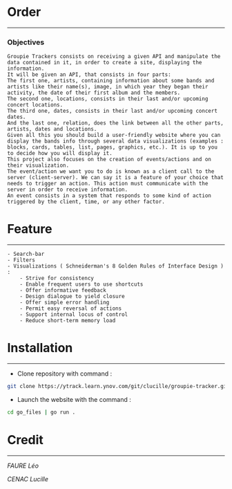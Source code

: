 # Order
***

### Objectives
    Groupie Trackers consists on receiving a given API and manipulate the data contained in it, in order to create a site, displaying the information.
    It will be given an API, that consists in four parts:
    The first one, artists, containing information about some bands and artists like their name(s), image, in which year they began their activity, the date of their first album and the members.
    The second one, locations, consists in their last and/or upcoming concert locations.
    The third one, dates, consists in their last and/or upcoming concert dates.
    And the last one, relation, does the link between all the other parts, artists, dates and locations.
    Given all this you should build a user-friendly website where you can display the bands info through several data visualizations (examples : blocks, cards, tables, list, pages, graphics, etc.). It is up to you to decide how you will display it.
    This project also focuses on the creation of events/actions and on their visualization.
    The event/action we want you to do is known as a client call to the server (client-server). We can say it is a feature of your choice that needs to trigger an action. This action must communicate with the server in order to receive information. 
    An event consists in a system that responds to some kind of action triggered by the client, time, or any other factor.

# Feature
***

    - Search-bar
    - Filters
    - Visualizations ( Schneiderman's 8 Golden Rules of Interface Design ) :
        - Strive for consistency
        - Enable frequent users to use shortcuts
        - Offer informative feedback
        - Design dialogue to yield closure
        - Offer simple error handling
        - Permit easy reversal of actions
        - Support internal locus of control
        - Reduce short-term memory load

# Installation
***

- Clone repository with command :
```bash
git clone https://ytrack.learn.ynov.com/git/clucille/groupie-tracker.git
```
- Launch the website with the command :
```bash
cd go_files | go run .
```

# Credit
***
*FAURE Léo*

*CENAC Lucille*
